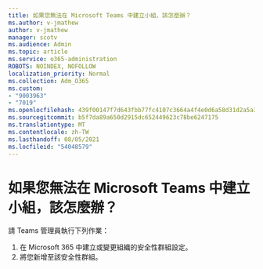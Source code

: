 ```yaml
---
title: 如果您無法在 Microsoft Teams 中建立小組，該怎麼辦？
ms.author: v-jmathew
author: v-jmathew
manager: scotv
ms.audience: Admin
ms.topic: article
ms.service: o365-administration
ROBOTS: NOINDEX, NOFOLLOW
localization_priority: Normal
ms.collection: Adm_O365
ms.custom:
- "9003963"
- "7019"
ms.openlocfilehash: 439f00147f7d643fbb77fc4107c3664a4f4e0d6a58d31d2a5a33599fab16185f
ms.sourcegitcommit: b5f7da89a650d2915dc652449623c78be6247175
ms.translationtype: MT
ms.contentlocale: zh-TW
ms.lasthandoff: 08/05/2021
ms.locfileid: "54048579"
---
```

# <a name="what-to-do-if-you-cant-create-a-team-in-microsoft-teams"></a>如果您無法在 Microsoft Teams 中建立小組，該怎麼辦？

請 Teams 管理員執行下列作業：

1. 在 Microsoft 365 中建立或變更組織的安全性群組設定。
2. 將您新增至該安全性群組。
